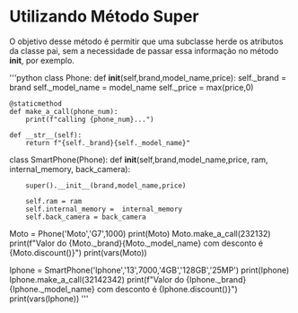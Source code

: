 # Utilizando Método Super

O objetivo desse método é permitir que uma subclasse herde os atributos da classe pai, sem a necessidade de passar essa informação no método __init__, por exemplo.

'''python
class Phone: 
    def __init__(self,brand,model_name,price):
        self._brand = brand
        self._model_name =  model_name
        self._price =  max(price,0)
        
    @staticmethod
    def make_a_call(phone_num):
        print(f"calling {phone_num}...")
    
    def __str__(self):
        return f"{self._brand}{self._model_name}"
    
class SmartPhone(Phone): 
     def __init__(self,brand,model_name,price, ram, internal_memory, back_camera):  
        
        super().__init__(brand,model_name,price)  
        
        self.ram = ram
        self.internal_memory =  internal_memory
        self.back_camera = back_camera
        
        
Moto =  Phone('Moto','G7',1000)
print(Moto)
Moto.make_a_call(232132)
print(f"Valor do {Moto._brand}{Moto._model_name} com desconto é {Moto.discount()}")
print(vars(Moto))

Iphone = SmartPhone('Iphone','13',7000,'4GB','128GB','25MP')
print(Iphone)
Iphone.make_a_call(32142342)
print(f"Valor do {Iphone._brand}{Iphone._model_name} com desconto é {Iphone.discount()}")
print(vars(Iphone))
'''